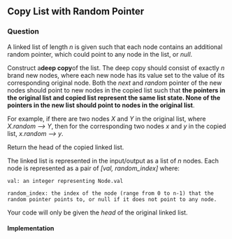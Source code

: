 ## Copy List with Random Pointer

### Question

A linked list of length *n* is given such that each node contains an additional random pointer, which could point to any node in the list, or *null*.

Construct a**deep copy**of the list. The deep copy should consist of exactly *n* brand new nodes, where each new node has its value set to the value of its corresponding original node. Both the *next* and *random* pointer of the new nodes should point to new nodes in the copied list such that **the pointers in the original list and copied list represent the same list state. None of the pointers in the new list should point to nodes in the original list**.

For example, if there are two nodes *X* and *Y* in the original list, where *X.random --> Y*, then for the corresponding two nodes *x* and *y* in the copied list, *x.random --> y*.

Return the head of the copied linked list.

The linked list is represented in the input/output as a list of *n* nodes. Each node is represented as a pair of *[val, random_index]* where:

    val: an integer representing Node.val

    random_index: the index of the node (range from 0 to n-1) that the random pointer points to, or null if it does not point to any node.

Your code will only be given the *head* of the original linked list.

#### Implementation

